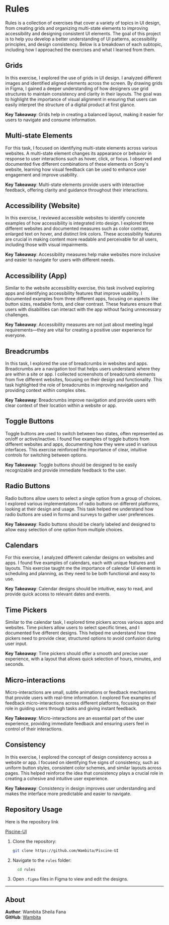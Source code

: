 # Rules 

Rules is a collection of exercises that cover a variety of topics in UI design, from creating grids and organizing multi-state elements to improving accessibility and designing consistent UI elements. The goal of this project is to help you develop a better understanding of UI patterns, accessibility principles, and design consistency.
 Below is a breakdown of each subtopic, including how I approached the exercises and what I learned from them.

## Grids

In this exercise, I explored the use of grids in UI design. I analyzed different images and identified aligned elements across the screen. By drawing grids in Figma, I gained a deeper understanding of how designers use grid structures to maintain consistency and clarity in their layouts. The goal was to highlight the importance of visual alignment in ensuring that users can easily interpret the structure of a digital product at first glance.

**Key Takeaway**: Grids help in creating a balanced layout, making it easier for users to navigate and consume information.

## Multi-state Elements

For this task, I focused on identifying multi-state elements across various websites. A multi-state element changes its appearance or behavior in response to user interactions such as hover, click, or focus. I observed and documented five different combinations of these elements on Sony's website, learning how visual feedback can be used to enhance user engagement and improve usability.

**Key Takeaway**: Multi-state elements provide users with interactive feedback, offering clarity and guidance throughout their interactions.

## Accessibility (Website)

In this exercise, I reviewed accessible websites to identify concrete examples of how accessibility is integrated into design. I explored three different websites and documented measures such as color contrast, enlarged text on hover, and distinct link colors. These accessibility features are crucial in making content more readable and perceivable for all users, including those with visual impairments.

**Key Takeaway**: Accessibility measures help make websites more inclusive and easier to navigate for users with different needs.

## Accessibility (App)

Similar to the website accessibility exercise, this task involved exploring apps and identifying accessibility features that improve usability. I documented examples from three different apps, focusing on aspects like button sizes, readable fonts, and clear contrast. These features ensure that users with disabilities can interact with the app without facing unnecessary challenges.

**Key Takeaway**: Accessibility measures are not just about meeting legal requirements—they are vital for creating a positive user experience for everyone.

## Breadcrumbs

In this task, I explored the use of breadcrumbs in websites and apps. Breadcrumbs are a navigation tool that helps users understand where they are within a site or app. I collected screenshots of breadcrumb elements from five different websites, focusing on their design and functionality. This task highlighted the role of breadcrumbs in improving navigation and providing context within complex sites.

**Key Takeaway**: Breadcrumbs improve navigation and provide users with clear context of their location within a website or app.

## Toggle Buttons

Toggle buttons are used to switch between two states, often represented as on/off or active/inactive. I found five examples of toggle buttons from different websites and apps, documenting how they were used in various interfaces. This exercise reinforced the importance of clear, intuitive controls for switching between options.

**Key Takeaway**: Toggle buttons should be designed to be easily recognizable and provide immediate feedback to the user.

## Radio Buttons

Radio buttons allow users to select a single option from a group of choices. I explored various implementations of radio buttons on different platforms, looking at their design and usage. This task helped me understand how radio buttons are used in forms and surveys to gather user preferences.

**Key Takeaway**: Radio buttons should be clearly labeled and designed to allow easy selection of one option from multiple choices.

## Calendars

For this exercise, I analyzed different calendar designs on websites and apps. I found five examples of calendars, each with unique features and layouts. This exercise taught me the importance of calendar UI elements in scheduling and planning, as they need to be both functional and easy to use.

**Key Takeaway**: Calendar designs should be intuitive, easy to read, and provide quick access to relevant dates and events.

## Time Pickers

Similar to the calendar task, I explored time pickers across various apps and websites. Time pickers allow users to select specific times, and I documented five different designs. This helped me understand how time pickers need to provide clear, structured options to avoid confusion during user input.

**Key Takeaway**: Time pickers should offer a smooth and precise user experience, with a layout that allows quick selection of hours, minutes, and seconds.

## Micro-interactions

Micro-interactions are small, subtle animations or feedback mechanisms that provide users with real-time information. I explored five examples of feedback micro-interactions across different platforms, focusing on their role in guiding users through tasks and giving instant feedback.

**Key Takeaway**: Micro-interactions are an essential part of the user experience, providing immediate feedback and ensuring users feel in control of their interactions.

## Consistency

In this exercise, I explored the concept of design consistency across a website or app. I focused on identifying five signs of consistency, such as uniform button styles, consistent color schemes, and similar layouts across pages. This helped reinforce the idea that consistency plays a crucial role in creating a cohesive and intuitive user experience.

**Key Takeaway**: Consistency in design improves user understanding and makes the interface more predictable and easier to navigate.

## Repository Usage

Here is the repository link

[Piscine-UI](https://github.com/Wambita/Piscine-UI)


1. Clone the repository:
   ```bash
   git clone https://github.com/Wambita/Piscine-UI
   ```
2. Navigate to the `rules` folder: 
   ```bash
     cd rules
   ```
3. Open `.figma` files in Figma to view and edit the designs.

---

## About
**Author**: Wambita Sheila Fana  
**GitHub**: [Wambita](https://github.com/Wambita)  

